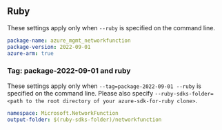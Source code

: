 ## Ruby

These settings apply only when `--ruby` is specified on the command line.

```yaml
package-name: azure_mgmt_networkfunction
package-version: 2022-09-01
azure-arm: true
```

### Tag: package-2022-09-01 and ruby

These settings apply only when `--tag=package-2022-09-01 --ruby` is specified on the command line.
Please also specify `--ruby-sdks-folder=<path to the root directory of your azure-sdk-for-ruby clone>`.

```yaml $(tag) == 'package-2022-09-01' && $(ruby)
namespace: Microsoft.NetworkFunction
output-folder: $(ruby-sdks-folder)/networkfunction
```